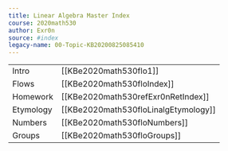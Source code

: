 ```yaml
---
title: Linear Algebra Master Index
course: 2020math530
author: Exr0n
source: #index
legacy-name: 00-Topic-KB20200825085410
---
```


| | |
|-|-|
Intro | [[KBe2020math530flo1]]
Flows | [[KBe2020math530floIndex]]
Homework | [[KBe2020math530refExr0nRetIndex]]
Etymology | [[KBe2020math530floLinalgEtymology]]
Numbers | [[KBe2020math530floNumbers]]
Groups | [[KBe2020math530floGroups]]
